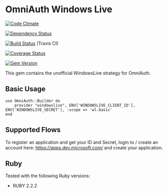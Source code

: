# OmniAuth Windows Live

[![Code Climate](https://codeclimate.com/github/joel/omniauth-windowslive.png)](https://codeclimate.com/github/joel/omniauth-windowslive)

[![Dependency Status](https://gemnasium.com/joel/omniauth-windowslive.svg)](https://gemnasium.com/joel/omniauth-windowslive)

[![Build Status](https://travis-ci.org/joel/omniauth-windowslive.svg?branch=master)](https://travis-ci.org/joel/omniauth-windowslive) (Travis CI)

[![Coverage Status](https://coveralls.io/repos/joel/omniauth-windowslive/badge.svg?branch=master&service=github)](https://coveralls.io/github/joel/omniauth-windowslive?branch=master)

[![Gem Version](https://badge.fury.io/rb/omniauth-windowslive.svg)](http://badge.fury.io/rb/omniauth-windowslive)

This gem contains the unofficial WindowsLive strategy for OmniAuth.

## Basic Usage

	use OmniAuth::Builder do
		provider "windowslive", ENV['WINDOWSLIVE_CLIENT_ID'], ENV['WINDOWSLIVE_SECRET'], :scope => 'wl.basic'
	end

## Supported Flows

To register an application and get your ID and Secret, login to / create an account here: https://apps.dev.microsoft.com/ and create your application.

## Ruby

Tested with the following Ruby versions:

- RUBY 2.2.2
